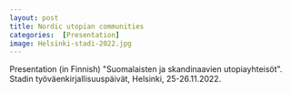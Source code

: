 ```yaml
---
layout: post
title: Nordic utopian communities 
categories:  [Presentation]
image: Helsinki-stadi-2022.jpg
---
```

Presentation (in Finnish) "Suomalaisten ja skandinaavien utopiayhteisöt". Stadin työväenkirjallisuuspäivät, Helsinki, 25-26.11.2022. 
